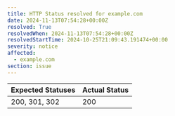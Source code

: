 ```yaml
---
title: HTTP Status resolved for example.com
date: 2024-11-13T07:54:28+00:00Z
resolved: True
resolvedWhen: 2024-11-13T07:54:28+00:00Z
resolvedStartTime: 2024-10-25T21:09:43.191474+00:00
severity: notice
affected:
  - example.com
section: issue
---
```


| Expected Statuses | Actual Status  |
|-------------------|----------------|
| 200, 301, 302 | 200 |
